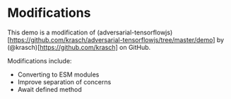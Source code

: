 # Modifications

This demo is a modification of (adversarial-tensorflowjs)[https://github.com/krasch/adversarial-tensorflowjs/tree/master/demo] by (@krasch)[https://github.com/krasch] on GitHub.

Modifications include:

- Converting to ESM modules
- Improve separation of concerns
- Await defined method